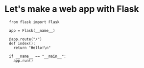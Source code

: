 # Let's make a web app with Flask

```
  from flask import Flask

  app = Flask(__name__)

  @app.route("/")
  def index():
    return "Hello!\n"

  if __name__ == "__main__":
    app.run()
```
